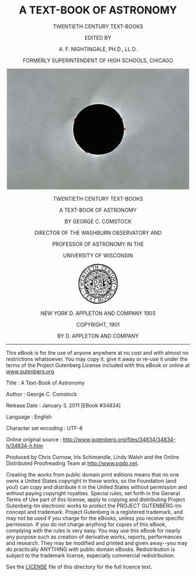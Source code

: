<center markdown="1">

# A TEXT-BOOK OF ASTRONOMY

TWENTIETH CENTURY TEXT-BOOKS

EDITED BY

A. F. NIGHTINGALE, PH.D., LL.D.

FORMERLY SUPERINTENDENT OF HIGH SCHOOLS, CHICAGO

[![A TOTAL SOLAR ECLIPSE](assets/i005.jpg "A TOTAL SOLAR ECLIPSE. After Burckhalter's photographs of the eclipse of May 28, 1900.")](assets/i005-full.jpg)

TWENTIETH CENTURY TEXT-BOOKS

A TEXT-BOOK OF ASTRONOMY

BY GEORGE C. COMSTOCK

DIRECTOR OF THE WASHBURN OBSERVATORY AND

PROFESSOR OF ASTRONOMY IN THE

UNIVERSITY OF WISCONSIN

![Illustration](assets/i006.jpg)

NEW YORK
D. APPLETON AND COMPANY
1903

COPYRIGHT, 1901

BY D. APPLETON AND COMPANY

</center>

----

This eBook is for the use of anyone anywhere at no cost and with
almost no restrictions whatsoever.  You may copy it, give it away or
re-use it under the terms of the Project Gutenberg License included
with this eBook or online at www.gutenberg.org

Title
:   A Text-Book of Astronomy

Author
:   George C. Comstock

Release Date
:   January 3, 2011 [EBook #34834]

Language
:   English

Character set encoding
:   UTF-8

Online original source
:   <http://www.gutenberg.org/files/34834/34834-h/34834-h.htm>

Produced by Chris Curnow, Iris Schimandle, Lindy Walsh and
the Online Distributed Proofreading Team at <http://www.pgdp.net>.

Creating the works from public domain print editions means that no
one owns a United States copyright in these works, so the Foundation
(and you!) can copy and distribute it in the United States without
permission and without paying copyright royalties.  Special rules,
set forth in the General Terms of Use part of this license, apply to
copying and distributing Project Gutenberg-tm electronic works to
protect the PROJECT GUTENBERG-tm concept and trademark.  Project
Gutenberg is a registered trademark, and may not be used if you
charge for the eBooks, unless you receive specific permission.  If you
do not charge anything for copies of this eBook, complying with the
rules is very easy.  You may use this eBook for nearly any purpose
such as creation of derivative works, reports, performances and
research.  They may be modified and printed and given away--you may do
practically ANYTHING with public domain eBooks.  Redistribution is
subject to the trademark license, especially commercial
redistribution.

See the [LICENSE](LICENSE) file of this directory for the full licence text.
